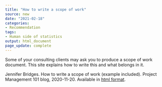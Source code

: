 ```yaml
---
title: "How to write a scope of work"
source: new
date: "2021-02-18"
categories:
- Recommendation
tags:
- Human side of statistics
output: html_document
page_update: complete
---
```


Some of your consulting clients may ask you to produce a scope of work document. This site explains how to write this and what belongs in it.

<!--more-->

Jennifer Bridges. How to write a scope of work (example included). Project Management 101 blog, 2020-11-20. Available in [html format](https://www.projectmanager.com/training/write-scope-work).
